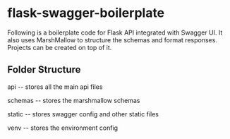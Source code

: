 # flask-swagger-boilerplate

Following is a boilerplate code for Flask API integrated with Swagger UI.
It also uses MarshMallow to structure the schemas and format responses.
Projects can be created on top of it.

## Folder Structure

api     -- stores all the main api files

schemas -- stores the marshmallow schemas

static  -- stores swagger config and other static files

venv    -- stores the environment config
